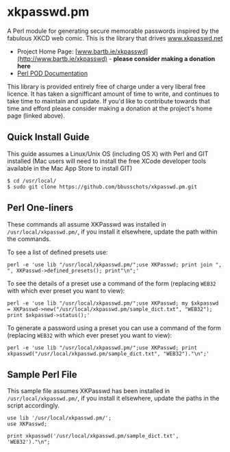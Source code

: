 xkpasswd.pm
===========

A Perl module for generating secure memorable passwords inspired by the fabulous XKCD web comic. This is the library that drives www.xkpasswd.net

* Project Home Page: [www.bartb.ie/xkpasswd](http://www.bartb.ie/xkpasswd) - **please consider making a donation here**
* [Perl POD Documentation](http://bbusschots.github.io/xkpasswd.pm/pod.html)

This library is provided entirely free of charge under a very liberal free
licence. It has taken a signifficant amount of time to write, and continues to
take time to maintain and update. If you'd like to contribute towards that time
and efford please consider making a donation at the project's home page (linked above).

Quick Install Guide
-------------------

This guide assumes a Linux/Unix OS (including OS X) with Perl and GIT installed (Mac users will need to install the free XCode developer tools available in the Mac App Store to install GIT)

    $ cd /usr/local/
    $ sudo git clone https://github.com/bbusschots/xkpasswd.pm.git
    
Perl One-liners
---------------

These commands all assume XKPasswd was installed in `/usr/local/xkpasswd.pm/`, if you install it elsewhere, update the path within the commands.

To see a list of defined presets use:

    perl -e 'use lib "/usr/local/xkpasswd.pm/";use XKPasswd; print join ", ", XKPasswd->defined_presets(); print"\n";'

To see the details of a preset use a command of the form (replacing `WEB32` with which ever preset you want to view):

    perl -e 'use lib "/usr/local/xkpasswd.pm/";use XKPasswd; my $xkpasswd = XKPasswd->new("/usr/local/xkpasswd.pm/sample_dict.txt", "WEB32"); print $xkpasswd->status();'

To generate a password using a preset you can use a command of the form (replacing `WEB32` with which ever preset you want to view):

    perl -e 'use lib "/usr/local/xkpasswd.pm/";use XKPasswd; print xkpasswd("/usr/local/xkpasswd.pm/sample_dict.txt", "WEB32")."\n";'
    
Sample Perl File
----------------

This sample file assumes XKPasswd has been installed in `/usr/local/xkpasswd.pm/`, if you install it elsewhere, update the paths in the script accordingly.

    use lib '/usr/local/xkpasswd.pm/';
    use XKPasswd;
    
    print xkpasswd('/usr/local/xkpasswd.pm/sample_dict.txt', 'WEB32')."\n";